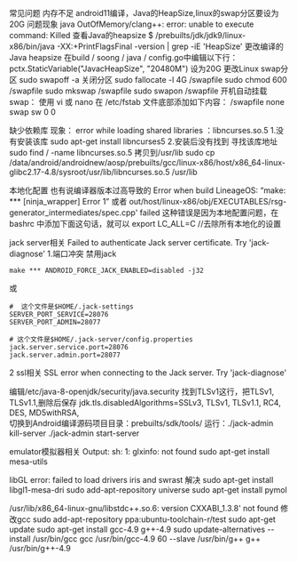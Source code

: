 常见问题
内存不足  android11编译，Java的HeapSize,linux的swap分区要设为20G
问题现象 java OutOfMemory/clang++: error: unable to execute command: Killed
查看Java的heapsize
$ /prebuilts/jdk/jdk9/linux-x86/bin/java -XX:+PrintFlagsFinal -version | grep -iE 'HeapSize'
更改编译的Java heapsize
在build / soong / java / config.go中编辑以下行：
pctx.StaticVariable("JavacHeapSize", "20480M") 设为20G
更改Linux swap分区
sudo swapoff -a  关闭分区
sudo fallocate -l 4G /swapfile
sudo chmod 600 /swapfile
sudo mkswap /swapfile
sudo swapon /swapfile
开机自动挂载swap：
使用 vi 或 nano 在 /etc/fstab 文件底部添加如下内容：
/swapfile none swap sw 0 0

缺少依赖库
现象： error while loading shared libraries ：libncurses.so.5
1.没有安装该库
sudo apt-get install libncurses5
2.安装后没有找到
寻找该库地址
sudo find / -name libncurses.so.5
拷贝到/usr/lib
sudo cp /data/android/androidnew/aosp/prebuilts/gcc/linux-x86/host/x86_64-linux-glibc2.17-4.8/sysroot/usr/lib/libncurses.so.5 /usr/lib

本地化配置  也有说编译器版本过高导致的
Error when build LineageOS: “make: *** [ninja_wrapper] Error 1”
或者 out/host/linux-x86/obj/EXECUTABLES/rsg-generator_intermediates/spec.cpp' failed
这种错误是因为本地配置问题，在 bashrc 中添加下面这句话，就可以
export LC_ALL=C   //去除所有本地化的设置



jack server相关
Failed to authenticate Jack server certificate. Try 'jack-diagnose'
1.端口冲突
禁用jack
```
make *** ANDROID_FORCE_JACK_ENABLED=disabled -j32
```
或
```
#  这个文件是$HOME/.jack-settings
SERVER_PORT_SERVICE=28076 
SERVER_PORT_ADMIN=28077

# 这个文件是$HOME/.jack-server/config.properties
jack.server.service.port=28076
jack.server.admin.port=28077
```
2 ssl相关
SSL error when connecting to the Jack server. Try 'jack-diagnose'

编辑/etc/java-8-openjdk/security/java.security
找到TLSv1这行，把TLSv1, TLSv1.1,删除后保存
jdk.tls.disabledAlgorithms=SSLv3, TLSv1, TLSv1.1, RC4, DES, MD5withRSA, \
切换到Android编译源码项目目录：prebuilts/sdk/tools/
运行：./jack-admin kill-server ./jack-admin start-server



emulator模拟器相关
Output: sh: 1: glxinfo: not found
sudo apt-get install mesa-utils

libGL error: failed to load drivers iris and swrast
解决
sudo apt-get install libgl1-mesa-dri
sudo add-apt-repository universe
sudo apt-get install pymol

/usr/lib/x86_64-linux-gnu/libstdc++.so.6: version CXXABI_1.3.8' not found
修改gcc
sudo add-apt-repository ppa:ubuntu-toolchain-r/test
sudo apt-get update
sudo apt-get install gcc-4.9 g++-4.9
sudo update-alternatives --install /usr/bin/gcc gcc /usr/bin/gcc-4.9 60 --slave /usr/bin/g++ g++ /usr/bin/g++-4.9